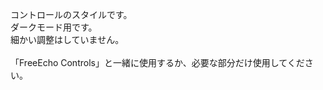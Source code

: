 コントロールのスタイルです。<br>
ダークモード用です。<br>
細かい調整はしていません。<br>
<br>
「FreeEcho Controls」と一緒に使用するか、必要な部分だけ使用してください。<br>
